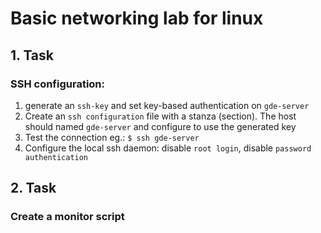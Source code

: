 # Basic networking lab for linux

## 1. Task

### SSH configuration:

1. generate an `ssh-key` and set key-based authentication on `gde-server`
2. Create an `ssh configuration` file with a stanza (section). The host should named `gde-server` and configure to use the generated key
3. Test the connection eg.: `$ ssh gde-server`
4. Configure the local ssh daemon: disable `root login`, disable `password authentication`


## 2. Task

### Create a monitor script 

